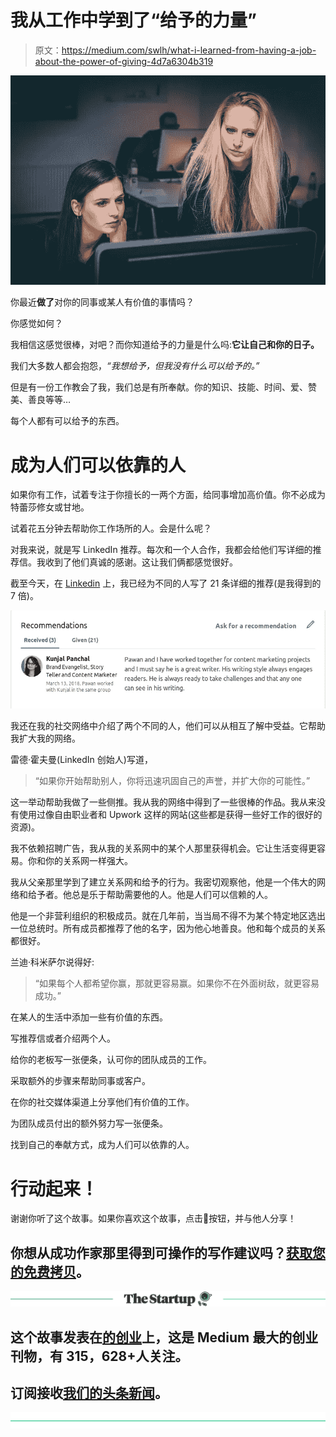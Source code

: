 # 我从工作中学到了“给予的力量”

> 原文：<https://medium.com/swlh/what-i-learned-from-having-a-job-about-the-power-of-giving-4d7a6304b319>

![](img/fbfba6aff63a187979fbed130913f511.png)

你最近**做了**对你的同事或某人有价值的事情吗？

你感觉如何？

我相信这感觉很棒，对吧？而你知道给予的力量是什么吗:**它让自己和你的日子。**

我们大多数人都会抱怨，*“我想给予，但我没有什么可以给予的。”*

但是有一份工作教会了我，我们总是有所奉献。你的知识、技能、时间、爱、赞美、善良等等…

每个人都有可以给予的东西。

# 成为人们可以依靠的人

如果你有工作，试着专注于你擅长的一两个方面，给同事增加高价值。你不必成为特蕾莎修女或甘地。

试着花五分钟去帮助你工作场所的人。会是什么呢？

对我来说，就是写 LinkedIn 推荐。每次和一个人合作，我都会给他们写详细的推荐信。我收到了他们真诚的感谢。这让我们俩都感觉很好。

截至今天，在 [Linkedin](https://www.linkedin.com/in/prepawan/) 上，我已经为不同的人写了 21 条详细的推荐(是我得到的 7 倍)。

![](img/efa2d68b79c967ca105a8e8b33a4da91.png)

我还在我的社交网络中介绍了两个不同的人，他们可以从相互了解中受益。它帮助我扩大我的网络。

雷德·霍夫曼(LinkedIn 创始人)写道，

> “如果你开始帮助别人，你将迅速巩固自己的声誉，并扩大你的可能性。”

这一举动帮助我做了一些侧推。我从我的网络中得到了一些很棒的作品。我从来没有使用过像自由职业者和 Upwork 这样的网站(这些都是获得一些好工作的很好的资源)。

我不依赖招聘广告，我从我的关系网中的某个人那里获得机会。它让生活变得更容易。你和你的关系网一样强大。

我从父亲那里学到了建立关系网和给予的行为。我密切观察他，他是一个伟大的网络和给予者。他总是乐于帮助需要他的人。他是人们可以信赖的人。

他是一个非营利组织的积极成员。就在几年前，当当局不得不为某个特定地区选出一位总统时。所有成员都推荐了他的名字，因为他心地善良。他和每个成员的关系都很好。

兰迪·科米萨尔说得好:

> “如果每个人都希望你赢，那就更容易赢。如果你不在外面树敌，就更容易成功。”

在某人的生活中添加一些有价值的东西。

写推荐信或者介绍两个人。

给你的老板写一张便条，认可你的团队成员的工作。

采取额外的步骤来帮助同事或客户。

在你的社交媒体渠道上分享他们有价值的工作。

为团队成员付出的额外努力写一张便条。

找到自己的奉献方式，成为人们可以依靠的人。

# 行动起来！

谢谢你听了这个故事。如果你喜欢这个故事，点击👏按钮，并与他人分享！

## 你想从成功作家那里得到可操作的写作建议吗？[获取您的免费拷贝](https://mailchi.mp/d0442b655c31/get-your-ebook)。

[![](img/308a8d84fb9b2fab43d66c117fcc4bb4.png)](https://medium.com/swlh)

## 这个故事发表在[的创业](https://medium.com/swlh)上，这是 Medium 最大的创业刊物，有 315，628+人关注。

## 订阅接收[我们的头条新闻](http://growthsupply.com/the-startup-newsletter/)。

[![](img/b0164736ea17a63403e660de5dedf91a.png)](https://medium.com/swlh)